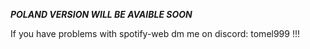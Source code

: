 ***POLAND VERSION WILL BE AVAIBLE SOON***


If you have problems with spotify-web dm me on discord: tomel999 !!!
